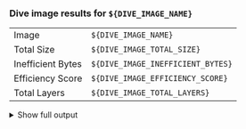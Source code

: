 ### Dive image results for `${DIVE_IMAGE_NAME}`

| | |
| --- | --- |
| Image | `${DIVE_IMAGE_NAME}` |
| Total Size | `${DIVE_IMAGE_TOTAL_SIZE}` |
| Inefficient Bytes | `${DIVE_IMAGE_INEFFICIENT_BYTES}` |
| Efficiency Score | `${DIVE_IMAGE_EFFICIENCY_SCORE}` |
| Total Layers | `${DIVE_IMAGE_TOTAL_LAYERS}` |

<details>
<summary>Show full output</summary>

```json
${DIVE_IMAGE_JSON}
```